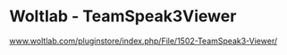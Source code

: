 Woltlab - TeamSpeak3Viewer
================
www.woltlab.com/pluginstore/index.php/File/1502-TeamSpeak3-Viewer/
